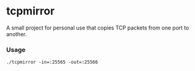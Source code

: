 # tcpmirror
A small project for personal use that copies TCP packets from one port to another.

### Usage
```
./tcpmirror -in=:25565 -out=:25566
```
